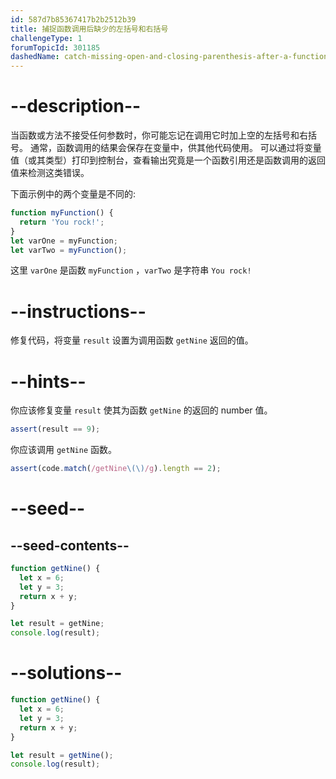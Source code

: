 ```yaml
---
id: 587d7b85367417b2b2512b39
title: 捕捉函数调用后缺少的左括号和右括号
challengeType: 1
forumTopicId: 301185
dashedName: catch-missing-open-and-closing-parenthesis-after-a-function-call
---
```


# --description--

当函数或方法不接受任何参数时，你可能忘记在调用它时加上空的左括号和右括号。 通常，函数调用的结果会保存在变量中，供其他代码使用。 可以通过将变量值（或其类型）打印到控制台，查看输出究竟是一个函数引用还是函数调用的返回值来检测这类错误。

下面示例中的两个变量是不同的:

```js
function myFunction() {
  return 'You rock!';
}
let varOne = myFunction;
let varTwo = myFunction();
```

这里 `varOne` 是函数 `myFunction` ，`varTwo` 是字符串 `You rock!`

# --instructions--

修复代码，将变量 `result` 设置为调用函数 `getNine` 返回的值。

# --hints--

你应该修复变量 `result` 使其为函数 `getNine` 的返回的 number 值。

```js
assert(result == 9);
```

你应该调用 `getNine` 函数。

```js
assert(code.match(/getNine\(\)/g).length == 2);
```

# --seed--

## --seed-contents--

```js
function getNine() {
  let x = 6;
  let y = 3;
  return x + y;
}

let result = getNine;
console.log(result);
```

# --solutions--

```js
function getNine() {
  let x = 6;
  let y = 3;
  return x + y;
}

let result = getNine();
console.log(result);
```
